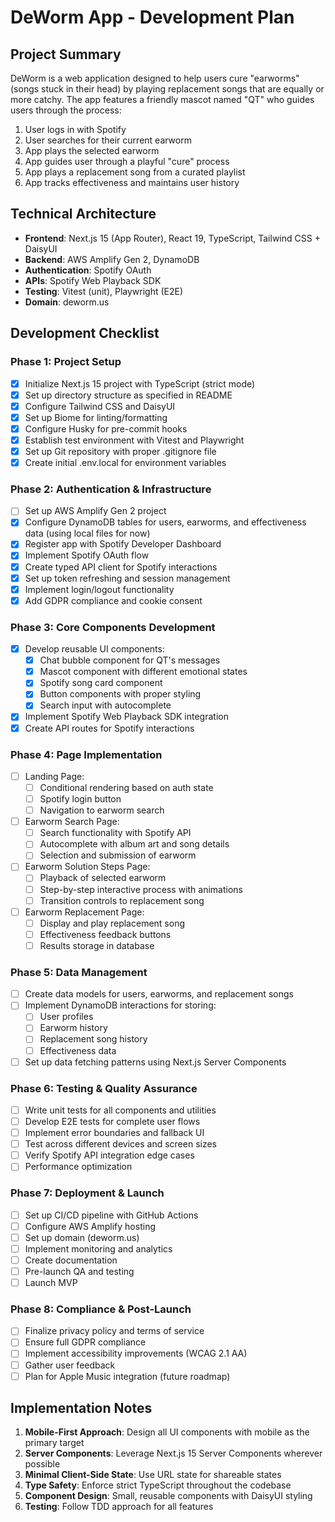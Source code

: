 # DeWorm App - Development Plan

## Project Summary

DeWorm is a web application designed to help users cure "earworms" (songs stuck in their head) by playing replacement songs that are equally or more catchy. The app features a friendly mascot named "QT" who guides users through the process:

1. User logs in with Spotify
2. User searches for their current earworm
3. App plays the selected earworm
4. App guides user through a playful "cure" process
5. App plays a replacement song from a curated playlist
6. App tracks effectiveness and maintains user history

## Technical Architecture

- **Frontend**: Next.js 15 (App Router), React 19, TypeScript, Tailwind CSS + DaisyUI
- **Backend**: AWS Amplify Gen 2, DynamoDB
- **Authentication**: Spotify OAuth
- **APIs**: Spotify Web Playback SDK
- **Testing**: Vitest (unit), Playwright (E2E)
- **Domain**: deworm.us

## Development Checklist

### Phase 1: Project Setup

- [x] Initialize Next.js 15 project with TypeScript (strict mode)
- [x] Set up directory structure as specified in README
- [x] Configure Tailwind CSS and DaisyUI
- [x] Set up Biome for linting/formatting
- [x] Configure Husky for pre-commit hooks
- [x] Establish test environment with Vitest and Playwright
- [x] Set up Git repository with proper .gitignore file
- [x] Create initial .env.local for environment variables

### Phase 2: Authentication & Infrastructure

- [ ] Set up AWS Amplify Gen 2 project
- [x] Configure DynamoDB tables for users, earworms, and effectiveness data (using local files for now)
- [x] Register app with Spotify Developer Dashboard
- [x] Implement Spotify OAuth flow
- [x] Create typed API client for Spotify interactions
- [x] Set up token refreshing and session management
- [x] Implement login/logout functionality
- [x] Add GDPR compliance and cookie consent

### Phase 3: Core Components Development

- [x] Develop reusable UI components:
  - [x] Chat bubble component for QT's messages
  - [x] Mascot component with different emotional states
  - [x] Spotify song card component
  - [x] Button components with proper styling
  - [x] Search input with autocomplete
- [x] Implement Spotify Web Playback SDK integration
- [x] Create API routes for Spotify interactions

### Phase 4: Page Implementation

- [ ] Landing Page:
  - [ ] Conditional rendering based on auth state
  - [ ] Spotify login button
  - [ ] Navigation to earworm search
- [ ] Earworm Search Page:
  - [ ] Search functionality with Spotify API
  - [ ] Autocomplete with album art and song details
  - [ ] Selection and submission of earworm
- [ ] Earworm Solution Steps Page:
  - [ ] Playback of selected earworm
  - [ ] Step-by-step interactive process with animations
  - [ ] Transition controls to replacement song
- [ ] Earworm Replacement Page:
  - [ ] Display and play replacement song
  - [ ] Effectiveness feedback buttons
  - [ ] Results storage in database

### Phase 5: Data Management

- [ ] Create data models for users, earworms, and replacement songs
- [ ] Implement DynamoDB interactions for storing:
  - [ ] User profiles
  - [ ] Earworm history
  - [ ] Replacement song history
  - [ ] Effectiveness data
- [ ] Set up data fetching patterns using Next.js Server Components

### Phase 6: Testing & Quality Assurance

- [ ] Write unit tests for all components and utilities
- [ ] Develop E2E tests for complete user flows
- [ ] Implement error boundaries and fallback UI
- [ ] Test across different devices and screen sizes
- [ ] Verify Spotify API integration edge cases
- [ ] Performance optimization

### Phase 7: Deployment & Launch

- [ ] Set up CI/CD pipeline with GitHub Actions
- [ ] Configure AWS Amplify hosting
- [ ] Set up domain (deworm.us)
- [ ] Implement monitoring and analytics
- [ ] Create documentation
- [ ] Pre-launch QA and testing
- [ ] Launch MVP

### Phase 8: Compliance & Post-Launch

- [ ] Finalize privacy policy and terms of service
- [ ] Ensure full GDPR compliance
- [ ] Implement accessibility improvements (WCAG 2.1 AA)
- [ ] Gather user feedback
- [ ] Plan for Apple Music integration (future roadmap)

## Implementation Notes

1. **Mobile-First Approach**: Design all UI components with mobile as the primary target
2. **Server Components**: Leverage Next.js 15 Server Components wherever possible
3. **Minimal Client-Side State**: Use URL state for shareable states
4. **Type Safety**: Enforce strict TypeScript throughout the codebase
5. **Component Design**: Small, reusable components with DaisyUI styling
6. **Testing**: Follow TDD approach for all features
